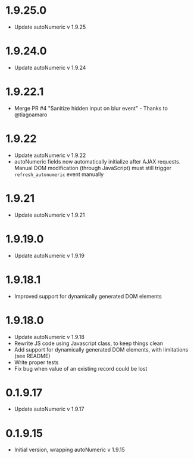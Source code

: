 # 1.9.25.0

- Update autoNumeric v 1.9.25

# 1.9.24.0

- Update autoNumeric v 1.9.24

# 1.9.22.1

- Merge PR #4 "Sanitize hidden input on blur event" - Thanks to @tiagoamaro

# 1.9.22

- Update autoNumeric v 1.9.22
- autoNumeric fields now automatically initialize after AJAX requests.
Manual DOM modification (through JavaScript) must still trigger `refresh_autonumeric` event manually

# 1.9.21

- Update autoNumeric v 1.9.21

# 1.9.19.0

- Update autoNumeric v 1.9.19

# 1.9.18.1

- Improved support for dynamically generated DOM elements

# 1.9.18.0

- Update autoNumeric v 1.9.18
- Rewrite JS code using Javascript class, to keep things clean
- Add support for dynamically generated DOM elements, with limitations (see README)
- Write proper tests
- Fix bug when value of an existing record could be lost

# 0.1.9.17

- Update autoNumeric v 1.9.17

# 0.1.9.15

- Initial version, wrapping autoNumeric v 1.9.15